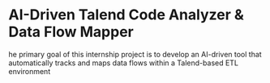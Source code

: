 # AI-Driven Talend Code Analyzer & Data Flow Mapper
 he primary goal of this internship project is to develop an AI-driven tool that automatically tracks and maps data flows within a Talend-based ETL environment
